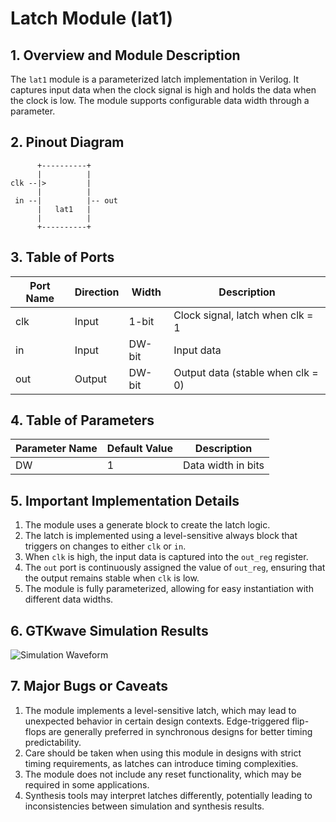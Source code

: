 # Latch Module (lat1)

## 1. Overview and Module Description

The `lat1` module is a parameterized latch implementation in Verilog. It captures input data when the clock signal is high and holds the data when the clock is low. The module supports configurable data width through a parameter.

## 2. Pinout Diagram

```
      +----------+
      |          |
clk --|>         |
      |          |
 in --|          |-- out
      |   lat1   |
      |          |
      +----------+
```

## 3. Table of Ports

| Port Name | Direction | Width  | Description                           |
|-----------|-----------|--------|---------------------------------------|
| clk       | Input     | 1-bit  | Clock signal, latch when clk = 1      |
| in        | Input     | DW-bit | Input data                            |
| out       | Output    | DW-bit | Output data (stable when clk = 0)     |

## 4. Table of Parameters

| Parameter Name | Default Value | Description        |
|----------------|---------------|--------------------|
| DW             | 1             | Data width in bits |

## 5. Important Implementation Details

1. The module uses a generate block to create the latch logic.
2. The latch is implemented using a level-sensitive always block that triggers on changes to either `clk` or `in`.
3. When `clk` is high, the input data is captured into the `out_reg` register.
4. The `out` port is continuously assigned the value of `out_reg`, ensuring that the output remains stable when `clk` is low.
5. The module is fully parameterized, allowing for easy instantiation with different data widths.

## 6. GTKwave Simulation Results

![Simulation Waveform](https://i.ibb.co/QJS8ssF/Screenshot-2024-08-17-at-6-41-55-AM.png)

## 7. Major Bugs or Caveats

1. The module implements a level-sensitive latch, which may lead to unexpected behavior in certain design contexts. Edge-triggered flip-flops are generally preferred in synchronous designs for better timing predictability.
2. Care should be taken when using this module in designs with strict timing requirements, as latches can introduce timing complexities.
3. The module does not include any reset functionality, which may be required in some applications.
4. Synthesis tools may interpret latches differently, potentially leading to inconsistencies between simulation and synthesis results.